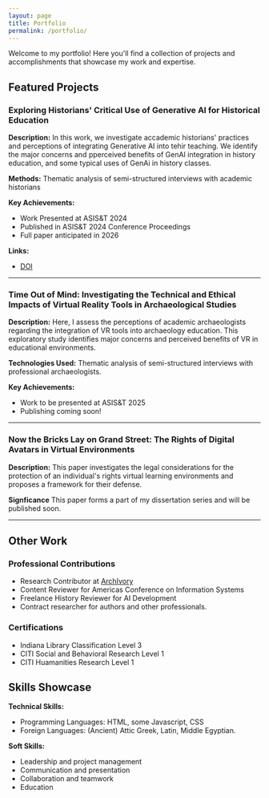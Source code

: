 ```yaml
---
layout: page
title: Portfolio
permalink: /portfolio/
---
```


Welcome to my portfolio! Here you'll find a collection of projects and accomplishments that showcase my work and expertise.

## Featured Projects

### Exploring Historians' Critical Use of Generative AI for Historical Education

**Description:** In this work, we investigate accademic historians' practices and perceptions of integrating Generative AI into tehir teaching. We identify the major concerns and pperceived benefits of GenAI integration in history education, and some typical uses of GenAi in history classes.

**Methods:** Thematic analysis of semi-structured interviews with academic historians

**Key Achievements:**
- Work Presented at ASIS&T 2024
- Published in ASIS&T 2024 Conference Proceedings
- Full paper anticipated in 2026

**Links:** 
- [DOI](https://doi.org/10.1002/pra2.1188) 
---

### Time Out of Mind: Investigating the Technical and Ethical Impacts of Virtual Reality Tools in Archaeological Studies

**Description:** Here, I assess the perceptions of academic archaeologists regarding the integration of VR tools into archaeology education. This exploratory study identifies major concerns and perceived benefits of VR in educational environments.

**Technologies Used:** Thematic analysis of semi-structured interviews with professional archaeologists.

**Key Achievements:**
- Work to be presented at ASIS&T 2025
- Publishing coming soon!

---

### Now the Bricks Lay on Grand Street: The Rights of Digital Avatars in Virtual Environments

**Description:** This paper investigates the legal considerations for the protection of an individual's rights virtual learning environments and proposes a framework for their defense.

**Signficance** This paper forms a part of my dissertation series and will be published soon.

---

## Other Work

### Professional Contributions

- Research Contributor at [ArchIvory](https://www.archivory.org)
- Content Reviewer for Americas Conference on Information Systems
- Freelance History Reviewer for AI Development
- Contract researcher for authors and other professionals.

### Certifications

- Indiana Library Classification Level 3
- CITI Social and Behavioral Research Level 1
- CITI Huamanities Research Level 1

## Skills Showcase

**Technical Skills:**
- Programming Languages: HTML, some Javascript, CSS
- Foreign Languages: (Ancient) Attic Greek, Latin, Middle Egyptian. 

**Soft Skills:**
- Leadership and project management
- Communication and presentation
- Collaboration and teamwork
- Education
